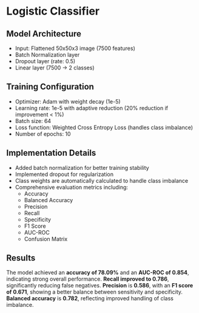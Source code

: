 # Logistic Classifier

## Model Architecture
- Input: Flattened 50x50x3 image (7500 features)
- Batch Normalization layer
- Dropout layer (rate: 0.5)
- Linear layer (7500 → 2 classes)

## Training Configuration
- Optimizer: Adam with weight decay (1e-5)
- Learning rate: 1e-5 with adaptive reduction (20% reduction if improvement < 1%)
- Batch size: 64
- Loss function: Weighted Cross Entropy Loss (handles class imbalance)
- Number of epochs: 10

## Implementation Details
- Added batch normalization for better training stability
- Implemented dropout for regularization
- Class weights are automatically calculated to handle class imbalance
- Comprehensive evaluation metrics including:
  - Accuracy
  - Balanced Accuracy
  - Precision
  - Recall
  - Specificity
  - F1 Score
  - AUC-ROC
  - Confusion Matrix


## Results

The model achieved an **accuracy of 78.09%** and an **AUC-ROC of 0.854**, indicating strong overall performance. **Recall improved to 0.786**, significantly reducing false negatives. **Precision** is **0.586**, with an **F1 score of 0.671**, showing a better balance between sensitivity and specificity. **Balanced accuracy** is **0.782**, reflecting improved handling of class imbalance.








